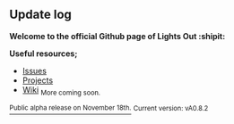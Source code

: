 ## Update log
**Welcome to the official Github page of Lights Out :shipit:**

__Useful resources;__
- [Issues](https://github.com/ophews/lightsout/issues/1)
- [Projects](https://github.com/ophews/lightsout/projects?type=classic)
- [Wiki](https://github.com/ophews/lightsout/wiki) <sub>More coming soon.<sub>
  
  
[<sup>Public alpha release on November 18th.</sup>](https://github.com/ophews/lightsout/milestone/1)
<sup>Current version: vA0.8.2</sup>

